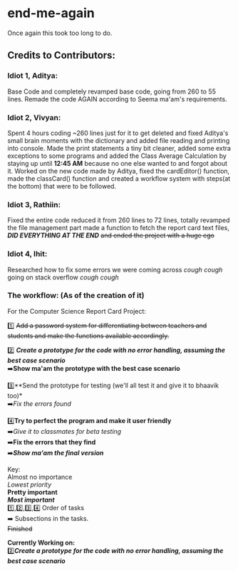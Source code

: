 # end-me-again

Once again this took too long to do.

## Credits to Contributors:

### Idiot 1, **Aditya**: 

Base Code and completely revamped base code, going from 260 to 55 lines. Remade the code AGAIN according to Seema ma'am's requirements.

### Idiot 2, **Vivyan**:

 Spent 4 hours coding ~260 lines just for it to get deleted and fixed Aditya's small brain moments with the dictionary and added file reading and printing into console. Made the print statements a tiny bit cleaner, added some extra exceptions to some programs and added the Class Average Calculation by staying up until **12:45 AM** because no one else wanted to and forgot about it. Worked on the new code made by Aditya, fixed the cardEditor() function, made the classCard() function and created a workflow system with steps(at the bottom) that were to be followed.

### Idiot 3, **Rathiin**:

Fixed the entire code reduced it from 260 lines to 72 lines, totally revamped the file management part made a function to fetch the report card text files, ***DID EVERYTHING AT THE END*** ~~and ended the project with a huge ego~~

### Idiot 4, **Ihit**:

Researched how to fix some errors we were coming across *cough cough* going on stack overflow *cough cough*


### The workflow: (As of the creation of it)


For the Computer Science Report Card Project:

1️⃣ ~~Add a password system for differentiating between teachers and students and make the functions available accordingly.~~  

2️⃣ ***Create a prototype for the code with no error handling, assuming the best case scenario***  
        ➡️**Show ma'am the prototype with the best case scenario**  
        
3️⃣**Send the prototype for testing (we'll all test it and give it to bhaavik too)*  
        ➡️*Fix the errors found*  
        
4️⃣**Try to perfect the program and make it user friendly**  
        ➡️*Give it to classmates for beta testing*  
        ➡️**Fix the errors that they find**  
        ➡️***Show ma'am the final version***  


Key:  
        Almost no importance  
        *Lowest priority*    
        **Pretty important**  
        ***Most important***  
        1️⃣,2️⃣,3️⃣,4️⃣  Order of tasks  
        ➡️  Subsections in the tasks.  
        ~~Finished~~  


**Currently Working on:**  
        2️⃣***Create a prototype for the code with no error handling, assuming the best case scenario***
